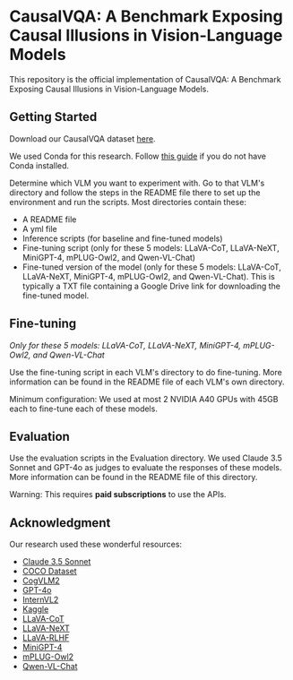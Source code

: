 # CausalVQA: A Benchmark Exposing Causal Illusions in Vision-Language Models

This repository is the official implementation of CausalVQA: A Benchmark Exposing Causal Illusions in Vision-Language Models. 

## Getting Started

Download our CausalVQA dataset [here](https://www.kaggle.com/datasets/choang19/causalvqa).

We used Conda for this research. Follow [this guide](https://docs.conda.io/projects/conda/en/latest/user-guide/index.html) if you do not have Conda installed.

Determine which VLM you want to experiment with. Go to that VLM's directory and follow the steps in the README file there to set up the environment and run the scripts. Most directories contain these:
- A README file
- A yml file
- Inference scripts (for baseline and fine-tuned models)
- Fine-tuning script (only for these 5 models: LLaVA-CoT, LLaVA-NeXT, MiniGPT-4, mPLUG-Owl2, and Qwen-VL-Chat)
- Fine-tuned version of the model (only for these 5 models: LLaVA-CoT, LLaVA-NeXT, MiniGPT-4, mPLUG-Owl2, and Qwen-VL-Chat). This is typically a TXT file containing a Google Drive link for downloading the fine-tuned model.

## Fine-tuning

_Only for these 5 models: LLaVA-CoT, LLaVA-NeXT, MiniGPT-4, mPLUG-Owl2, and Qwen-VL-Chat_

Use the fine-tuning script in each VLM's directory to do fine-tuning. More information can be found in the README file of each VLM's own directory.

Minimum configuration: We used at most 2 NVIDIA A40 GPUs with 45GB each to fine-tune each of these models.

## Evaluation

Use the evaluation scripts in the Evaluation directory. We used Claude 3.5 Sonnet and GPT-4o as judges to evaluate the responses of these models. More information can be found in the README file of this directory.

Warning: This requires **paid subscriptions** to use the APIs.

## Acknowledgment

Our research used these wonderful resources:
- [Claude 3.5 Sonnet](https://www.anthropic.com/news/claude-3-5-sonnet)
- [COCO Dataset](https://cocodataset.org/#home)
- [CogVLM2](https://github.com/THUDM/CogVLM2)
- [GPT-4o](https://openai.com/index/hello-gpt-4o/)
- [InternVL2](https://github.com/OpenGVLab/InternVL)
- [Kaggle](https://www.kaggle.com/)
- [LLaVA-CoT](https://github.com/PKU-YuanGroup/LLaVA-CoT)
- [LLaVA-NeXT](https://github.com/LLaVA-VL/LLaVA-NeXT)
- [LLaVA-RLHF](https://github.com/llava-rlhf/LLaVA-RLHF)
- [MiniGPT-4](https://github.com/Vision-CAIR/MiniGPT-4)
- [mPLUG-Owl2](https://github.com/X-PLUG/mPLUG-Owl)
- [Qwen-VL-Chat](https://github.com/QwenLM/Qwen-VL)
